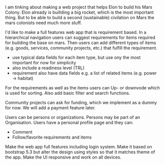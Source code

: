 
I am tinking about making a web project that helps Elon to build his Mars Colony. Elon already is buillding a big rocket, which is the most important thing. But to be able to build a second (sustainable) civilation on Mars the mars colonists need much more stuff.

I'd like to make a full features web app that is requirement based. In a hierarchical navigation users can suggest requirements for items required for building the base on mars. Then users can add different types of items (e.g. goods, services, community projects, etc.) that fulfill the requirement.

- use typical data fields for each item type, but use ony the most important for now for simplicity
- also include a readiness level (TRL)
- requirement also have data fields e.g. a list of related items (e.g. power → habitat)

For the requirements as well as the items users can Up- or downvode which is used for sorting. Also add basic filter and search functions.

Community projects can ask for funding, which we implement as a dummy for now. We will add a payment feature later.

Users can be persons or organizations. Persons may be part of an Organisation. Users have a personal profile page and they can:

- Comment
- Follow/favorite requirements and items

Make the web app full features including login system. Make it based on bootstrap 5.3 but alter the design using styles so that it matches theme of the app. Make the UI responsive and work on all devices.
